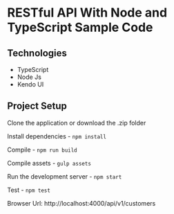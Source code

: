 # RESTful API With Node and TypeScript Sample Code


## Technologies
* TypeScript
* Node Js
* Kendo UI


## Project Setup

 Clone the application or download the .zip folder

 Install dependencies - `npm install`

 Compile - `npm run build`

 Compile assets - `gulp assets`

 Run the development server - `npm start`

 Test - `npm test`

Browser Url: http://localhost:4000/api/v1/customers
